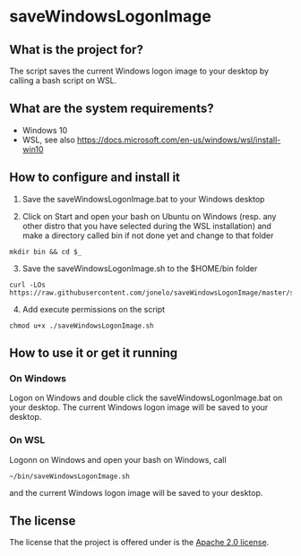 # saveWindowsLogonImage

## What is the project for?

The script saves the current Windows logon image to your desktop by calling a bash script on WSL.

## What are the system requirements?

* Windows 10
* WSL, see also https://docs.microsoft.com/en-us/windows/wsl/install-win10

## How to configure and install it

1. Save the saveWindowsLogonImage.bat to your Windows desktop

2. Click on Start and open your bash on Ubuntu on Windows (resp. any other distro that you have selected during the WSL installation) and make a directory called bin if not done yet and change to that folder
```
mkdir bin && cd $_
```

3. Save the saveWindowsLogonImage.sh to the $HOME/bin folder
```
curl -LOs https://raw.githubusercontent.com/jonelo/saveWindowsLogonImage/master/saveWindowsLogonImaage.sh
```

4. Add execute permissions on the script
```
chmod u+x ./saveWindowsLogonImage.sh
```

## How to use it or get it running

### On Windows

Logon on Windows and double click the saveWindowsLogonImage.bat on your desktop. The current Windows logon image will be saved to your desktop.

### On WSL

Logonn on Windows and open your bash on Windows, call
```
~/bin/saveWindowsLogonImage.sh
```
and the current Windows logon image will be saved to your desktop.

## The license

The license that the project is offered under is the [Apache 2.0 license](http://choosealicense.com/licenses/apache-2.0/).
